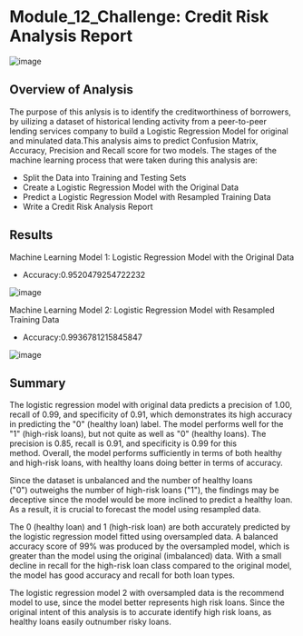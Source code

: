 # Module_12_Challenge: Credit Risk Analysis Report
![image](https://github.com/AthuraThava/module_12_challenge/assets/125240804/f1a686c2-19b4-412a-86c6-976ba1feb9a4)

## Overview of Analysis

The purpose of this anlysis is to identify the creditworthiness of borrowers, by uilizing a dataset of historical lending activity from a peer-to-peer lending services company to build a Logistic Regression Model for original and minulated data.This analysis aims to predict Confusion Matrix, Accuracy, Precision and Recall score for two models.
The stages of the machine learning process that were taken during this analysis are:

* Split the Data into Training and Testing Sets
* Create a Logistic Regression Model with the Original Data
* Predict a Logistic Regression Model with Resampled Training Data
* Write a Credit Risk Analysis Report

## Results

Machine Learning Model 1: Logistic Regression Model with the Original Data

* Accuracy:0.9520479254722232

![image](https://github.com/AthuraThava/module_12_challenge/assets/125240804/14044efc-b186-4d1a-96e2-30dc6772d136)

Machine Learning Model 2: Logistic Regression Model with Resampled Training Data

* Accuracy:0.9936781215845847

![image](https://github.com/AthuraThava/module_12_challenge/assets/125240804/b458664e-4af1-4b15-b5b0-623574b6e0ee)

## Summary

The logistic regression model with original data predicts a precision of 1.00, recall of 0.99, and specificity of 0.91, which demonstrates its high accuracy in predicting the "0" (healthy loan) label. The model performs well for the "1" (high-risk loans), but not quite as well as "0" (healthy loans). The precision is 0.85, recall is 0.91, and specificity is 0.99 for this method. Overall, the model performs sufficiently in terms of both healthy and high-risk loans, with healthy loans doing better in terms of accuracy.

Since the dataset is unbalanced and the number of healthy loans ("0") outweighs the number of high-risk loans ("1"), the findings may be deceptive since the model would be more inclined to predict a healthy loan. As a result, it is crucial to forecast the model using resampled data.

The 0 (healthy loan) and 1 (high-risk loan) are both accurately predicted by the logistic regression model fitted using oversampled data. A balanced accuracy score of 99% was produced by the oversampled model, which is greater than the model using the original (imbalanced) data. With a small decline in recall for the high-risk loan class compared to the original model, the model has good accuracy and recall for both loan types.

The logistic regression model 2 with oversampled data is the recommend model to use, since the model better represents high risk loans. Since the original intent of this analysis is to accurate identify high risk loans, as healthy loans easily outnumber risky loans.
